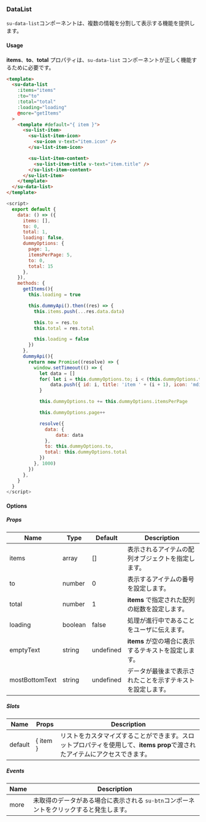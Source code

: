 ### DataList

`su-data-list`コンポーネントは、複数の情報を分割して表示する機能を提供します。

<su-divider class="mb-8" />

#### Usage

**items**、**to**、**total** プロパティは、`su-data-list` コンポーネントが正しく機能するために必要です。

```html
<template>
  <su-data-list
    :items="items"
    :to="to"
    :total="total"
    :loading="loading"
    @more="getItems"
  >
    <template #default="{ item }">
      <su-list-item>
        <su-list-item-icon>
          <su-icon v-text="item.icon" />
        </su-list-item-icon>

        <su-list-item-content>
          <su-list-item-title v-text="item.title" />
        </su-list-item-content>
      </su-list-item>
    </template>
  </su-data-list>
</template>
```

```js
<script>
  export default {
    data: () => ({
      items: [],
      to: 0,
      total: 1,
      loading: false,
      dummyOptions: {
        page: 1,
        itemsPerPage: 5,
        to: 0,
        total: 15
      },
    }),
    methods: {
      getItems(){
        this.loading = true

        this.dummyApi().then((res) => {
          this.items.push(...res.data.data)

          this.to = res.to
          this.total = res.total

          this.loading = false
        })
      },
      dummyApi(){
        return new Promise((resolve) => {
          window.setTimeout(() => {
            let data = []
            for( let i = this.dummyOptions.to; i < (this.dummyOptions.to + this.dummyOptions.itemsPerPage); i++ ){
                data.push({ id: i, title: 'item ' + (i + 1), icon: 'mdi-account-circle' })
            }

            this.dummyOptions.to += this.dummyOptions.itemsPerPage

            this.dummyOptions.page++

            resolve({
              data: {
                  data: data
              },
              to: this.dummyOptions.to,
              total: this.dummyOptions.total
            })
          }, 1000)
        })
      },
    }
  }
</script>
```

#### Options

<sample class="mb-4" />

##### Props

|Name|Type|Default|Description|
|----|----|-------|-----------|
|items|array|[]|表示されるアイテムの配列オブジェクトを指定します。|
|to|number|0|表示するアイテムの番号を設定します。|
|total|number|1|**items** で指定された配列の総数を設定します。|
|loading|boolean|false|処理が進行中であることをユーザに伝えます。|
|emptyText|string|undefined|**items** が空の場合に表示するテキストを設定します。|
|mostBottomText|string|undefined|データが最後まで表示されたことを示すテキストを設定します。|

##### Slots

<example file='SuDataList/slots/defaultSlot' />

|Name|Props|Description|
|----|----|-------|
|default|\{ item \}|リストをカスタマイズすることができます。スロットプロパティを使用して、**items prop**で渡されたアイテムにアクセスできます。|

##### Events

<example file='SuDataList/events/more' />

|Name|Description|
|----|----|
|more|未取得のデータがある場合に表示される `su-btn`コンポーネントをクリックすると発生します。|